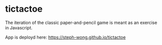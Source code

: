 # tictactoe

The iteration of the classic paper-and-pencil game is meant as an exercise in Javascript.

App is deployd here: https://steph-wong.github.io/tictactoe
